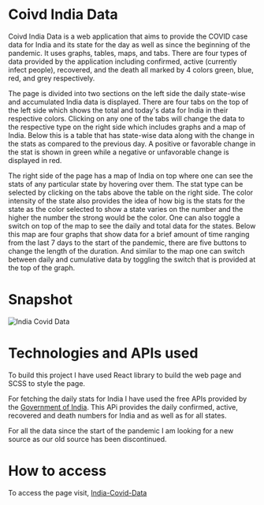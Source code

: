 # Coivd India Data
Coivd India Data is a web application that aims to provide the COVID case data for India and its state for the day as well as since the beginning of the pandemic. It uses graphs, tables, maps, and tabs. There are four types of data provided by the application including confirmed, active (currently infect people), recovered, and the death all marked by 4 colors green, blue, red, and grey respectively. 

The page is divided into two sections on the left side the daily state-wise and accumulated India data is displayed. There are four tabs on the top of the left side which shows the total and today's data for India in their respective colors. Clicking on any one of the tabs will change the data to the respective type on the right side which includes graphs and a map of India. Below this is a table that has state-wise data along with the change in the stats as compared to the previous day. A positive or favorable change in the stat is shown in green while a negative or unfavorable change is displayed in red.

The right side of the page has a map of India on top where one can see the stats of any particular state by hovering over them. The stat type can be selected by clicking on the tabs above the table on the right side. The color intensity of the state also provides the idea of how big is the stats for the state as the color selected to show a state varies on the number and the higher the number the strong would be the color. One can also toggle a switch on top of the map to see the daily and total data for the states. Below this map are four graphs that show data for a brief amount of time ranging from the last 7 days to the start of the pandemic, there are five buttons to change the length of the duration. And similar to the map one can switch between daily and cumulative data by toggling the switch that is provided at the top of the graph. 

# Snapshot
![India Covid Data](https://github.com/utkarsh-sanjivan/India-Covid-Data/tree/master/public/India-Covid-Data_.png?raw=true)
# Technologies and APIs used
To build this project I have used React library to build the web page and SCSS to style the page. 

For fetching the daily stats for India I have used the free APIs provided by the [Government of India](https://www.mohfw.gov.in/). This APi provides the daily confirmed, active, recovered and death numbers for India and as well as for all states. 

For all the data since the start of the pandemic I am looking for a new source as our old source has been discontinued.

# How to access
To access the page visit,
[India-Covid-Data](https://utkarsh-sanjivan.github.io/India-Covid-Data/)
